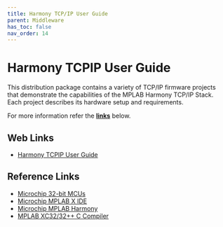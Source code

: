 ```yaml
---
title: Harmony TCP/IP User Guide
parent: Middleware
has_toc: false
nav_order: 14
---
```


# Harmony TCPIP User Guide

This distribution package contains a variety of TCP/IP firmware projects that demonstrate the capabilities of the MPLAB Harmony TCP/IP Stack. Each project describes its hardware setup and requirements.

For more information refer the **[links](#Web-Links)** below.

## <a id="Web-Links"> </a>
## Web Links

- <a href="https://microchip-mplab-harmony.github.io/net/frames.html?frmname=topic&frmfile=index.html" target="_blank">Harmony TCPIP User Guide</a>

## Reference Links
- <a href="https://www.microchip.com/design-centers/32-bit" target="_blank">Microchip 32-bit MCUs</a>
- <a href="https://www.microchip.com/mplab/mplab-x-ide" target="_blank">Microchip MPLAB X IDE</a>
- <a href="https://www.microchip.com/mplab/mplab-harmony" target="_blank">Microchip MPLAB Harmony</a>
- <a href="https://www.microchip.com/mplab/compilers" target="_blank">MPLAB XC32/32++ C Compiler</a>
